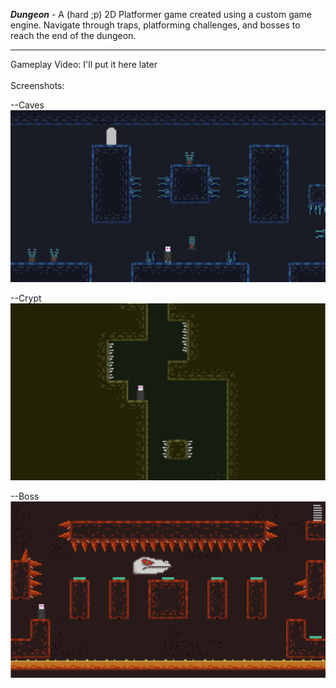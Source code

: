 <b><i> Dungeon</i></b> - A (hard ;p) 2D Platformer game created using a custom game engine. Navigate through traps, platforming challenges, and bosses to reach the end of the dungeon.
<hr>
Gameplay Video: I'll put it here later
<br><br>
Screenshots: <br>

--Caves<br>
<img src="https://github.com/Oziach/Platformer-Game-Project/blob/main/Images/Caves.PNG?raw=true" alt="Level 4" width="600px"><br>

--Crypt<br>
<img src="https://github.com/Oziach/Platformer-Game-Project/blob/main/Images/Intro.PNG?raw=true" alt="Level 1" width="600px"><br>

--Boss<br>
<img src="https://github.com/Oziach/Platformer-Game-Project/blob/main/Images/FinalBoss.PNG?raw=true" alt="Boss" width="600px"><br>

